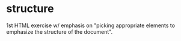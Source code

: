 # structure
1st HTML exercise w/ emphasis on "picking appropriate elements to emphasize the structure of the document".
